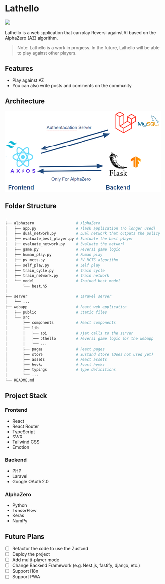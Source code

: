 # Lathello

<img src="./gameplay.gif"></img>

Lathello is a web application that can play Reversi against AI based on the AlphaZero (AZ) algorithm.

> Note: Lathello is a work in progress. In the future, Lathello will be able to play against other players.

## Features

- Play against AZ
- You can also write posts and comments on the community

## Architecture

<img src="./architecture.png"></img>

## Folder Structure

```bash
.
├── alphazero                   # AlphaZero
│   ├── app.py                  # Flask application (no longer used)
│   ├── dual_network.py         # Dual network that outputs the policy and value using ResNet
│   ├── evaluate_best_player.py # Evaluate the best player
│   ├── evaluate_network.py     # Evaluate the network
│   ├── game.py                 # Reversi game logic
│   ├── human_play.py           # Human play
│   ├── pv_mcts.py              # PV MCTS algorithm
│   ├── self_play.py            # Self play
│   ├── train_cycle.py          # Train cycle
│   ├── train_network.py        # Train network
│   └── model                   # Trained best model
│       └── best.h5
│
├── server                      # Laravel server
│   └── ...
├── webapp                      # React web application
│   ├── public                  # Static files
│   └── src
│       ├── components          # React components
│       ├── lib
│       │   ├── api             # Ajax calls to the server
│       │   ├── othello         # Reversi game logic for the webapp
│       │   └── ...
│       ├── pages               # React pages
│       ├── store               # Zustand store (Does not used yet)
│       ├── assets              # React assets
│       ├── hooks               # React hooks
│       ├── typings             # type definitions
│       └── ...
└── README.md
```

## Project Stack

### Frontend

- React
- React Router
- TypeScript
- SWR
- Tailwind CSS
- Emotion

### Backend

- PHP
- Laravel
- Google OAuth 2.0

### AlphaZero

- Python
- TensorFlow
- Keras
- NumPy

## Future Plans

- [ ] Refactor the code to use the Zustand
- [ ] Deploy the project
- [ ] Add multi-player mode
- [ ] Change Backend Framework (e.g. Nest.js, fastify, django, etc.)
- [ ] Support i18n
- [ ] Support PWA
